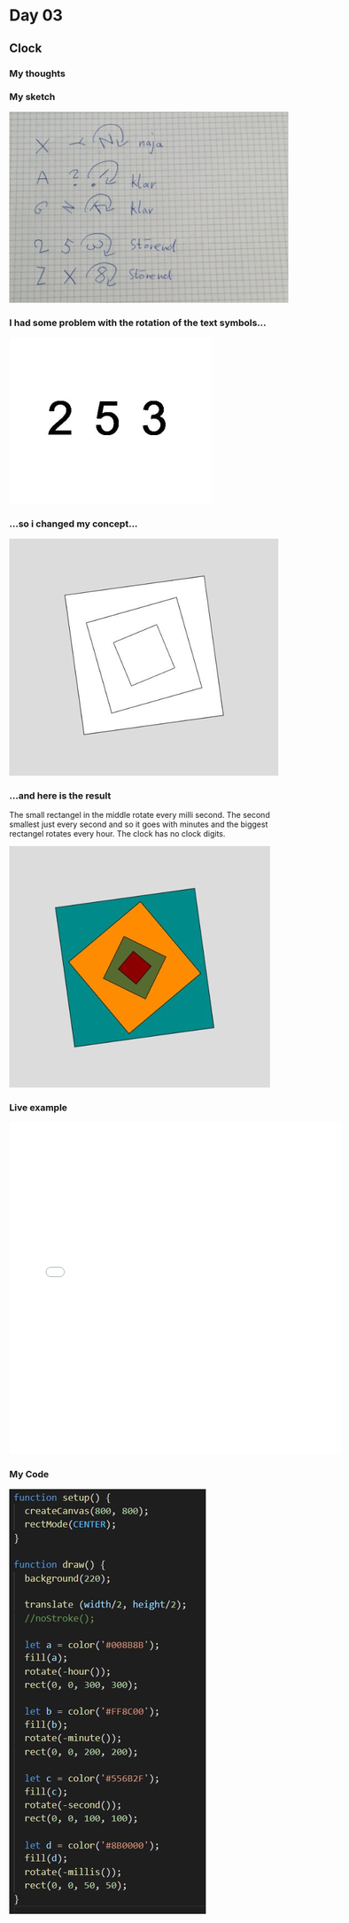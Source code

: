 # Day 03

## Clock
### My thoughts

### My sketch

![''](../../assets/images/day3/skizze.jpg)

### I had some problem with the rotation of the text symbols...

![''](../../assets/images/day3/1.JPG)

### ...so i changed my concept... 

![''](../../assets/images/day3/try1.JPG)

### ...and here is the result
The small rectangel in the middle rotate every milli second. The second smallest just every second and so it goes with minutes and the biggest rectangel rotates every hour. The clock has no clock digits.

![''](../../assets/images/day3/try3.JPG)

### Live example
<iframe src="../../p5js/Day3 Clock/index.html" width="600" height="600" frameborder="0" allow="autoplay; fullscreen; picture-in-picture" allowfullscreen></iframe>

### My Code

![''](../../assets/images/day3/code.JPG)